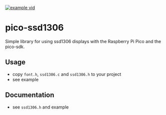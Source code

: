 [![example vid](ssd1306-example.gif)]()

# pico-ssd1306
Simple library for using ssd1306 displays with the Raspberry Pi Pico and the pico-sdk.

## Usage
* copy `font.h`, `ssd1306.c` and `ssd1306.h` to your project 
* see example

## Documentation
* see `ssd1306.h` and example

